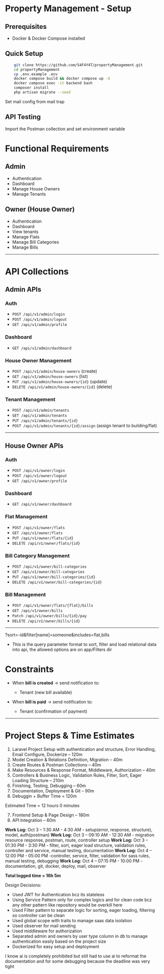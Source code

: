 # Property Management - Setup

## Prerequisites
- Docker & Docker Compose installed

## Quick Setup

```bash
    git clone https://github.com/S4F4Y4T/propertyManagement.git
    cd propertyManagement
    cp .env.example .env
    docker compose build && docker compose up -d
    docker compose exec -it backend bash
    composer install
    php artisan migrate --seed
```

Set mail config from mail trap

## API Testing
Import the Postman collection and set environment variable

# Functional Requirements

## Admin

* Authentication
* Dashboard
* Manage House Owners
* Manage Tenants

## Owner (House Owner)

* Authentication
* Dashboard
* View tenants
* Manage Flats
* Manage Bill Categories
* Manage Bills

---

# API Collections

## Admin APIs

### Auth

* `POST /api/v1/admin/login`
* `POST /api/v1/admin/logout`
* `GET /api/v1/admin/profile`

### Dashboard

* `GET /api/v1/admin/dashboard`

### House Owner Management

* `POST /api/v1/admin/house-owners` (create)
* `GET /api/v1/admin/house-owners` (list)
* `PUT /api/v1/admin/house-owners/{id}` (update)
* `DELETE /api/v1/admin/house-owners/{id}` (delete)

### Tenant Management

* `POST /api/v1/admin/tenants`
* `GET /api/v1/admin/tenants`
* `PUT /api/v1/admin/tenants/{id}`
* `POST /api/v1/admin/tenants/{id}/assign` (assign tenant to building/flat)

---

## House Owner APIs

### Auth

* `POST /api/v1/owner/login`
* `POST /api/v1/owner/logout`
* `GET /api/v1/owner/profile`

### Dashboard

* `GET /api/v1/owner/dashboard`

### Flat Management

* `POST /api/v1/owner/flats`
* `GET /api/v1/owner/flats`
* `PUT /api/v1/owner/flats/{id}`
* `DELETE /api/v1/owner/flats/{id}`

### Bill Category Management

* `POST /api/v1/owner/bill-categories`
* `GET /api/v1/owner/bill-categories`
* `PUT /api/v1/owner/bill-categories/{id}`
* `DELETE /api/v1/owner/bill-categories/{id}`

### Bill Management

* `POST /api/v1/owner/flats/{flat}/bills`
* `GET /api/v1/owner/bills`
* `Patch /api/v1/owner/bills/{id}/pay`
* `DELETE /api/v1/owner/bills/{id}`

---

?sort=-id&filter[name]=someone&includes=flat,bills

- This is the query parameter format to sort, filter and load relational data into api, the allowed options are on app/Filters dir

# Constraints

* When **bill is created** → send notification to:

  * Tenant (new bill available)

* When **bill is paid** → send notification to:

  * Tenant (confirmation of payment)

---

# Project Steps & Time Estimates

1.  Laravel Project Setup with authentication and structure, Error Handling, Email Configure, Dockerize – 120m
2.  Model Creation & Relations Definition, Migration – 40m
3.  Create Routes & Postman Collections – 40m
4.  Make Resources & Response Format, Middleware, Authorization – 40m
5.  Controllers & Business Logic, Validation Rules, Filter, Sort, Eager Loading Structure – 210m
6.  Finishing, Testing, Debugging – 60m
9.  Documentation, Deployment & Git – 90m
10. Debuggin + Buffer Time = 120m

Estimated Time = 12 hours 0 minutes

7.  Frontend Setup & Page Design – 180m
8.  API Integration – 60m


**Work Log:** Oct 3 – 1:30 AM - 4:30 AM - setup(error, response, structure), model, auth(postman)
**Work Log:** Oct 3 – 09:10 AM - 12:30 AM - migration resource response, postman, route, controller setup
**Work Log:** Oct 3 – 01:30 PM - 3:30 PM - filter, sort, eager load structure, validation rules, controller and service, manual testing, documentation
**Work Log:** Oct 4 – 12:00 PM - 05:00 PM -controller, service, filter, validation for sass rules, manual testing, debugging
**Work Log:** Oct 4 – 07:15 PM - 10:00 PM - documentation, git, docker, deploy, mail, observer

**Total logged time = 16h 5m**

Design Decisions:
 - Used JWT for Authentication bcz its stateless
 - Using Service Pattern only for complex logics and for clean code bcz any other pattern like repository would be overkill here
 - Used Filter pattern to separate logic for sorting, eager loading, filtering so controller can be clean
 - Used global scope with traits to manage saas data isolation
 - Used observer for mail sending
 - Used middleware for authorization
 - Separated admin and owners by user type column in db to manage authentication easily based on the project size
 - Dockerized for easy setup and deployment


 I know ai is completely prohibited but still had to use ai to reformat the documentation and for some debugging because the deadline was very tight


